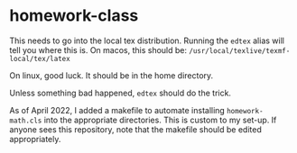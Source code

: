 # homework-class
This needs to go into the local tex distribution. Running the `edtex` alias will
tell you where this is. On macos, this should be:
`/usr/local/texlive/texmf-local/tex/latex`

On linux, good luck. It should be in the home directory.

Unless something bad happened, `edtex` should do the trick.

As of April 2022, I added a makefile to automate installing `homework-math.cls`
into the appropriate directories. This is custom to my set-up. If anyone sees
this repository, note that the makefile should be edited appropriately.
